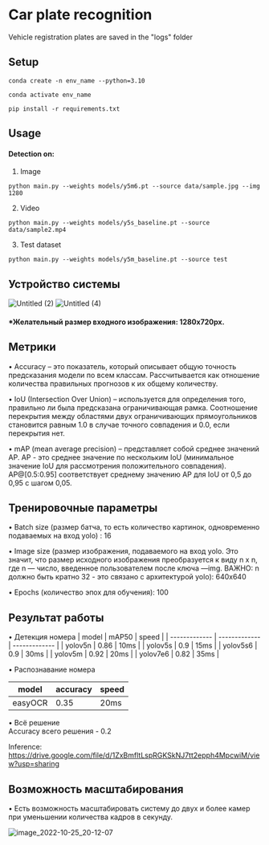 # Car plate recognition

Vehicle registration plates are saved in the "logs" folder

## Setup
```Linux Kernel Module
conda create -n env_name --python=3.10

conda activate env_name

pip install -r requirements.txt
``` 
## Usage
#### Detection on:
1. Image
```Linux Kernel Module
python main.py --weights models/y5m6.pt --source data/sample.jpg --img 1280
``` 
2. Video
```Linux Kernel Module
python main.py --weights models/y5s_baseline.pt --source data/sample2.mp4
```
3. Test dataset
```Linux Kernel Module
python main.py --weights models/y5m_baseline.pt --source test
```
## Устройство системы
![Untitled (2)](https://user-images.githubusercontent.com/110126453/197808757-283a6c0e-d609-41a4-8fbf-b948cb434525.jpg)
![Untitled (4)](https://user-images.githubusercontent.com/110126453/197826538-2fa5d2fc-59a8-4e2b-8309-f3728c3e011f.jpg)

#### *Желательный размер входного изображения: 1280x720px.

## Метрики
•	Accuracy – это показатель, который описывает общую точность предсказания модели по всем классам. Рассчитывается как отношение количества правильных прогнозов к их общему количеству.

•	IoU (Intersection Over Union) – используется для определения того, правильно ли была предсказана ограничивающая рамка. Соотношение перекрытия между областями двух ограничивающих прямоугольников становится равным 1.0 в случае точного совпадения и 0.0, если перекрытия нет.

•	mAP (mean average precision) – представляет собой среднее значений AP. 
AP - это среднее значение по нескольким IoU (минимальное значение IoU для рассмотрения положительного совпадения). AP@[0.5:0.95] соответствует среднему значению AP для IoU от 0,5 до 0,95 с шагом 0,05. <br/>


## Тренировочные параметры
• Batch size (размер батча, то есть количество картинок, одновременно подаваемых на вход yolo) : 16

• Image size (размер изображения, подаваемого на вход yolo. Это значит, что размер исходного изображения преобразуется к виду n x n, где n — число, введенное пользователем после ключа —img. ВАЖНО: n должно быть кратно 32 - это связано с архитектурой yolo): 640x640

• Epochs (количество эпох для обучения): 100

## Результат работы
• Детекция номера
| model  | mAP50 | speed |
| ------------- | ------------- | ------------- |
| yolov5n  | 0.86  | 10ms  |
| yolov5s  | 0.9  | 15ms  |
| yolov5s6  | 0.9  | 30ms  |
| yolov5m  | 0.92  | 20ms  |
| yolov7e6  | 0.82  | 35ms  |

• Распознавание номера

| model  | accuracy | speed |
| ------------- | ------------- | ------------- |
| easyOCR  | 0.35  | 20ms  |

• Всё решение <br/>
Accuracy всего решения - 0.2

Inference: https://drive.google.com/file/d/1ZxBmfltLspRGKSkNJ7tt2epph4MpcwiM/view?usp=sharing

## Возможность масштабирования
• Есть возможность масштабировать систему до двух и более камер при уменьшении количества кадров в секунду.

![image_2022-10-25_20-12-07](https://user-images.githubusercontent.com/110126453/197839057-b45cf107-5cff-4456-8a4d-daee9ed348bc.png)

